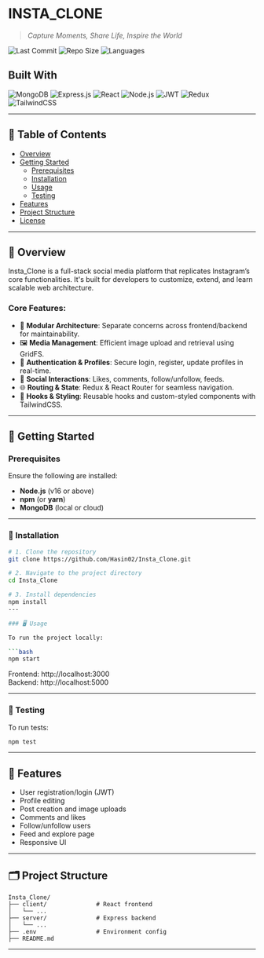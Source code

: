 # INSTA_CLONE

> _Capture Moments, Share Life, Inspire the World_

![Last Commit](https://img.shields.io/github/last-commit/Hasin02/Insta_Clone?style=flat-square)
![Repo Size](https://img.shields.io/github/repo-size/Hasin02/Insta_Clone?style=flat-square)
![Languages](https://img.shields.io/github/languages/count/Hasin02/Insta_Clone?style=flat-square)

## Built With

![MongoDB](https://img.shields.io/badge/-MongoDB-4DB33D?style=flat-square&logo=mongodb&logoColor=white)
![Express.js](https://img.shields.io/badge/-Express.js-000000?style=flat-square&logo=express)
![React](https://img.shields.io/badge/-React-61DAFB?style=flat-square&logo=react&logoColor=black)
![Node.js](https://img.shields.io/badge/-Node.js-339933?style=flat-square&logo=nodedotjs&logoColor=white)
![JWT](https://img.shields.io/badge/-JWT-000000?style=flat-square&logo=jsonwebtokens)
![Redux](https://img.shields.io/badge/-Redux-764ABC?style=flat-square&logo=redux&logoColor=white)
![TailwindCSS](https://img.shields.io/badge/-TailwindCSS-38B2AC?style=flat-square&logo=tailwind-css&logoColor=white)

---

## 📑 Table of Contents

- [Overview](#overview)
- [Getting Started](#getting-started)
  - [Prerequisites](#prerequisites)
  - [Installation](#installation)
  - [Usage](#usage)
  - [Testing](#testing)
- [Features](#features)
- [Project Structure](#project-structure)
- [License](#license)

---

## 🧠 Overview

Insta_Clone is a full-stack social media platform that replicates Instagram’s core functionalities. It's built for developers to customize, extend, and learn scalable web architecture.

### Core Features:
- 🧩 **Modular Architecture**: Separate concerns across frontend/backend for maintainability.
- 🖼️ **Media Management**: Efficient image upload and retrieval using GridFS.
- 🔐 **Authentication & Profiles**: Secure login, register, update profiles in real-time.
- 💬 **Social Interactions**: Likes, comments, follow/unfollow, feeds.
- 🌐 **Routing & State**: Redux & React Router for seamless navigation.
- 🎨 **Hooks & Styling**: Reusable hooks and custom-styled components with TailwindCSS.

---

## 🚀 Getting Started

### Prerequisites

Ensure the following are installed:
- **Node.js** (v16 or above)
- **npm** (or **yarn**)
- **MongoDB** (local or cloud)

---

### 🔧 Installation

```bash
# 1. Clone the repository
git clone https://github.com/Hasin02/Insta_Clone.git

# 2. Navigate to the project directory
cd Insta_Clone

# 3. Install dependencies
npm install
---

### 🖥️ Usage

To run the project locally:

```bash
npm start
```

Frontend: http://localhost:3000  
Backend: http://localhost:5000

---

### 🧪 Testing

To run tests:

```bash
npm test
```

---

## 🧩 Features

- User registration/login (JWT)
- Profile editing
- Post creation and image uploads
- Comments and likes
- Follow/unfollow users
- Feed and explore page
- Responsive UI

---

## 🗂️ Project Structure

```
Insta_Clone/
├── client/              # React frontend
│   └── ...
├── server/              # Express backend
│   └── ...
├── .env                 # Environment config
├── README.md
```

---
